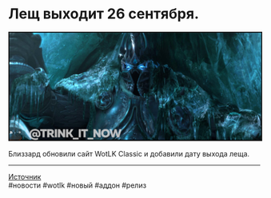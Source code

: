 # Лещ выходит 26 сентября.

<center>
<img src=https://raw.githubusercontent.com/MagicalCow/TrinkIT-News/main/Sources/Assets/WH327919/WH327919-01.jpg float=center border=2></a>
</center>  

Близзард обновили сайт WotLK Classic и добавили дату выхода леща.


---
<a href="https://www.wowhead.com/news/327919">Источник</a>  
#новости #wotlk #новый #аддон #релиз